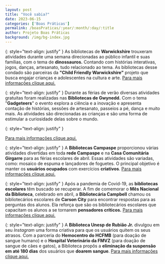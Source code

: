 ```yaml
---
layout: post
title: "Você sabia?"
date: 2023-06-15
categories: ['Boas Práticas']
permalink: /boasPraticas/:year/:month/:day/:title
author: Projeto Boas Práticas
background: /img/bg-index.jpg
---
```


{: style="text-align: justify" }
As bibliotecas de **Warwickshire** trouxeram atividades durante uma semana direcionadas ao público infantil e suas famílias, com o tema de **dinossauros.** Contando com histórias interativas, jogos, danças, artesanato, tudo relacionado ao tema. As bibliotecas desse condado são parceiras da __"Child Friendly Warwickshire"__ projeto que busca engajar crianças e adolescentes na cultura e arte.
[Para mais informações clique aqui.](https://www.warwickshire.gov.uk/news/article/3933/visit-warwickshire-libraries-this-half-term-to-enjoy-a-week-packed-full-of-children-s-dinosaur-themed-activities)

{: style="text-align: justify" }
Durante as férias de verão diversas atividades gratuitas foram realizadas nas **Bibliotecas de Gwynedd.** Com o tema "__Gadgeteers__" o evento explora a ciência e a inovação e apresenta contação de histórias, sessões de artesanato, passeios a pé, dança e muito mais. As atividades são direcionadas as crianças e são uma forma de estimular a curiosidade delas sobre o mundo.


{: style="text-align: justify" }

[Para mais informações clique aqui.](https://www.northwaleschronicle.co.uk/news/20288379.summer-reading-challenge-fun-activities-run-gwynedd-libraries/)


{: style="text-align: justify" }
A __Bibliotecas Campaspe__ proporcionou várias atividades divertidas em toda __rede Campaspe__ e na **Casa Comunitária Girgarre** para as férias escolares de abril. Essas atividades são variadas, como: mosaico de espuma e lançadores de foguetes. O principal objetivo é manter os __usuários ocupados__ com exercícios __criativos__.
[Para mais informações clique aqui.](https://www.riverineherald.com.au/news/campaspe-libraries-will-keep-the-kids-entertained-during-school-holidays/)

{: style="text-align: justify" }
Após a pandemia de Covid-19, as __bibliotecas escolares__ têm buscado se recuperar. A fim de comemorar o __Mês Nacional da Biblioteca__, celebrado em abril, a __Bibliotecária Campbell__ chamou os bibliotecários escolares de **Carson City** para encontrar respostas para as perguntas dos alunos. Ela reforça que são os bibliotecários escolares que capacitam os alunos a se tornarem __pensadores críticos.__
[Para mais informações clique aqui.](https://www.nevadaappeal.com/news/2023/apr/20/school-libraries-rebounding-after-pandemic-carson-city-trustees-told/)

{: style="text-align: justify" }
A **Biblioteca Unesp de Rubião Jr.** divulgou em seu *Instagram* uma forma criativa para que os usuários quitem os seus atrasos. Com a parceria do __Hemocentro do HCFMB__ (para doação de sangue humano) e o __Hospital Veterinário da FMVZ__ (para doação de sangue de cães e gatos), a Biblioteca propôs a __eliminação da suspensão em até 180 dias__ dos usuários que __doarem sangue__.
[Para mais informações clique aqui.](https://www.instagram.com/p/Cq-dWB8OYmU/?igshid=Mzc1MmZhNjY=)
